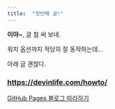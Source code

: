 ```yaml
---
title:  "첫번째 글!"
---
```

**이야~**, 글 첨 써 보네.

워치 옵션까지 적당히 잘 동작하는데...

아래 글 괜찮다.

### https://devinlife.com/howto/  

[GitHub Pages 블로그 따라하기](https://devinlife.com/howto/)
